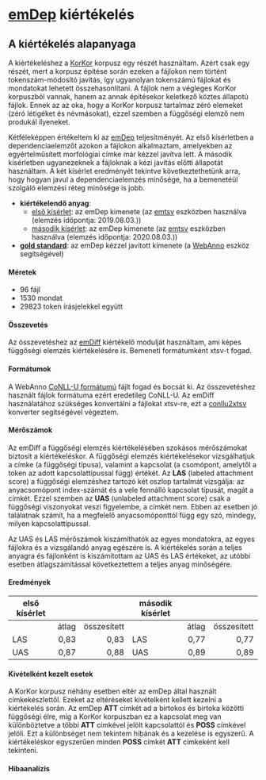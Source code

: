 # [emDep](https://github.com/antaljanosbenjamin/magyarlanc/tree/b558823b2d1f9cdc0b5c0ad93b628e96fe251cc1) kiértékelés

## A kiértékelés alapanyaga
A kiértékeléshez a [KorKor](https://github.com/vadno/korkor_pilot) korpusz egy részét használtam.
Azért csak egy részét, mert a korpusz építése során ezeken a fájlokon nem történt tokenszám-módosító javítás, így ugyanolyan tokenszámú fájlokat és mondatokat lehetett összehasonlítani.
A fájlok nem a végleges KorKor korpuszból vannak, hanem az annak építésekor keletkező köztes állapotú fájlok.
Ennek az az oka, hogy a KorKor korpusz tartalmaz zéró elemeket (zéró létigéket és névmásokat), ezzel szemben a függőségi elemző nem produkál ilyeneket.

Kétféleképpen értékeltem ki az [emDep](https://github.com/antaljanosbenjamin/magyarlanc/tree/b558823b2d1f9cdc0b5c0ad93b628e96fe251cc1) teljesítményét.
Az első kísérletben a dependenciaelemzőt azokon a fájlokon alkalmaztam, amelyekben az egyértelműsített morfológiai címke már kézzel javítva lett.
A második kísérletben ugyanezeknek a fájloknak a kézi javítás előtti állapotát használtam.
A két kísérlet eredményét tekintve következtethetünk arra, hogy hogyan javul a dependenciaelemzés minősége, ha a bemenetéül szolgáló elemzési réteg minősége is jobb. 

* __kiértékelendő anyag__: 
    * [első kísérlet](emdep): az emDep kimenete (az [emtsv](https://github.com/dlt-rilmta/emtsv) eszközben használva (elemzés időpontja: 2019.08.03.))
    * [második kísérlet](emdep2): az emDep kimenete (az [emtsv](https://github.com/dlt-rilmta/emtsv) eszközben használva (elemzés időpontja: 2020.08.03.))
* [__gold standard__](gold): az emDep kézzel javított kimenete (a [WebAnno](https://webanno.github.io/webanno/) eszköz segítségével)

#### Méretek
* 96 fájl
* 1530 mondat
* 29823 token írásjelekkel együtt

#### Összevetés
Az összevetéshez az [emDiff](https://github.com/vadno/emdiff) kiértékelő modulját használtam, ami képes függőségi elemzés kiértékelésére is.
Bemeneti formátumként xtsv-t fogad.

#### Formátumok
A WebAnno [CoNLL-U formátumú](https://universaldependencies.org/format.html) fájlt fogad és bocsát ki.
Az összevetéshez használt fájlok formátuma ezért eredetileg CoNLL-U.
Az emDiff használatához szükséges konvertálni a fájlokat xtsv-re, ezt a [conllu2xtsv](https://github.com/vadno/conllu2xtsv) konverter segítségével végeztem.

#### Mérőszámok
Az emDiff a függőségi elemzés kiértékelésében szokásos mérőszámokat biztosít a kiértékeléskor.
A függőségi elemzés kiértékelésekor vizsgálhatjuk a címke (a függőségi típusa), valamint a kapcsolat (a csomópont, amelytől a token az adott kapcsolattípussal függ) értékét.
Az __LAS__ (labeled attachment score) a függőségi elemzéshez tartozó két oszlop tartalmát vizsgálja: az anyacsomópont index-számát és a vele fennálló kapcsolat típusát, magát a címkét.
Ezzel szemben az __UAS__ (unlabeled attachment score) csak a függőségi viszonyokat veszi figyelembe, a címkét nem. Ebben az esetben jó találatnak számít, ha a megfelelő anyacsomóponttól függ egy szó, mindegy, milyen kapcsolattípussal.

Az UAS és LAS mérőszámok kiszámíthatók az egyes mondatokra, az egyes fájlokra és a vizsgálandó anyag egészére is.
A kiértékelés során a teljes anyagra és fájlonként is kiszámítottam az UAS és LAS értékeket, az utóbbi esetben átlagszámítással következtettem a teljes anyag minőségére.

#### Eredmények
| első kísérlet |         |              | második kísérlet |       |             |
| ------------- |--------:| ------------:| ---------------- | ----: | ----------: |
|               | átlag   | összesített  |                  | átlag | összesített |
| LAS           | 0,83    | 0,83         | LAS              | 0,77  | 0,77        |
| UAS           | 0,87    | 0,88         | UAS              | 0,89  | 0,89        |

#### Kivételként kezelt esetek
A KorKor korpusz néhány esetben eltér az emDep által használt címkekészlettől.
Ezeket az eltéréseket kivételként kellett kezelni a kiértékelés során.
Az emDep __ATT__ címkét ad a birtokos és birtoka közötti függőségi élre, míg a KorKor korpuszban ez a kapcsolat meg van különböztetve a többi __ATT__ címkével jelölt kapcsolattól és __POSS__ címkével jelöli.
Ezt a különbséget nem tekintem hibának és a kezelése is egyszerű.
A kiértékeléskor egyszerűen minden __POSS__ címkét __ATT__ címkeként kell tekinteni.

#### Hibaanalízis

